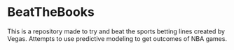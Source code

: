 # BeatTheBooks

This is a repository made to try and beat the sports betting lines created by Vegas. Attempts to use predictive modeling to get outcomes of NBA games.
